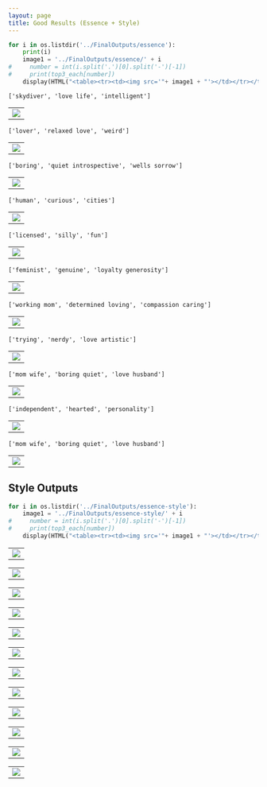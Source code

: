 ```yaml
---
layout: page
title: Good Results (Essence + Style)
---
```



```python
for i in os.listdir('../FinalOutputs/essence'):
    print(i)
    image1 = '../FinalOutputs/essence/' + i
#     number = int(i.split('.')[0].split('-')[-1])
#     print(top3_each[number])
    display(HTML("<table><tr><td><img src='"+ image1 + "'></td></tr></table>"))
```

	['skydiver', 'love life', 'intelligent'] 



<table><tr><td><img src='../FinalOutputs/essence/essence-10.jpg'></td></tr></table>


    ['lover', 'relaxed love', 'weird'] 



<table><tr><td><img src='../FinalOutputs/essence/essence-38.jpg'></td></tr></table>


    ['boring', 'quiet introspective', 'wells sorrow'] 



<table><tr><td><img src='../FinalOutputs/essence/essence-4.jpg'></td></tr></table>


    ['human', 'curious', 'cities'] 



<table><tr><td><img src='../FinalOutputs/essence/essence-13.jpg'></td></tr></table>


    ['licensed', 'silly', 'fun'] 



<table><tr><td><img src='../FinalOutputs/essence/essence-7.jpg'></td></tr></table>


    ['feminist', 'genuine', 'loyalty generosity'] 



<table><tr><td><img src='../FinalOutputs/essence/essence-2.jpg'></td></tr></table>


    ['working mom', 'determined loving', 'compassion caring'] 



<table><tr><td><img src='../FinalOutputs/essence/essence-48.jpg'></td></tr></table>


    ['trying', 'nerdy', 'love artistic'] 



<table><tr><td><img src='../FinalOutputs/essence/essence-40.jpg'></td></tr></table>


    ['mom wife', 'boring quiet', 'love husband'] 



<table><tr><td><img src='../FinalOutputs/essence/essence-24.jpg'></td></tr></table>


    ['independent', 'hearted', 'personality'] 



<table><tr><td><img src='../FinalOutputs/essence/essence-33.jpg'></td></tr></table>


    ['mom wife', 'boring quiet', 'love husband'] 



<table><tr><td><img src='../FinalOutputs/essence/essence-22.jpg'></td></tr></table>


## Style Outputs


```python
for i in os.listdir('../FinalOutputs/essence-style'):
    image1 = '../FinalOutputs/essence-style/' + i
#     number = int(i.split('.')[0].split('-')[-1])
#     print(top3_each[number])
    display(HTML("<table><tr><td><img src='"+ image1 + "'></td></tr></table>"))
```


<table><tr><td><img src='../FinalOutputs/essence-style/essence-22-floral.png'></td></tr></table>



<table><tr><td><img src='../FinalOutputs/essence-style/essence-0.png'></td></tr></table>



<table><tr><td><img src='../FinalOutputs/essence-style/output_skydiver_pattern.png'></td></tr></table>



<table><tr><td><img src='../FinalOutputs/essence-style/test1.png'></td></tr></table>



<table><tr><td><img src='../FinalOutputs/essence-style/test2.png'></td></tr></table>



<table><tr><td><img src='../FinalOutputs/essence-style/essence-2-roses.png'></td></tr></table>



<table><tr><td><img src='../FinalOutputs/essence-style/test.png'></td></tr></table>



<table><tr><td><img src='../FinalOutputs/essence-style/essence-4-roses.png'></td></tr></table>



<table><tr><td><img src='../FinalOutputs/essence-style/output_bw_pattern.png'></td></tr></table>



<table><tr><td><img src='../FinalOutputs/essence-style/color_adventurous.png'></td></tr></table>



<table><tr><td><img src='../FinalOutputs/essence-style/essence-48-love.png'></td></tr></table>



<table><tr><td><img src='../FinalOutputs/essence-style/essence-10-bw.png'></td></tr></table>



```python

```
